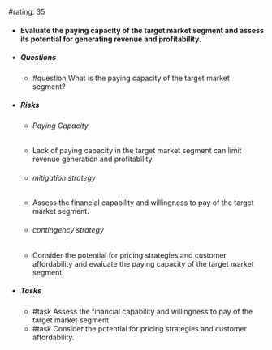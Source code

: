 #rating: 35
- #### Evaluate the paying capacity of the target market segment and assess its potential for generating revenue and profitability.
- ##### Questions
  - #question What is the paying capacity of the target market segment?
- ##### Risks

  - ###### Paying Capacity
  - Lack of paying capacity in the target market segment can limit revenue generation and profitability.
  - ###### mitigation strategy
  - Assess the financial capability and willingness to pay of the target market segment.
  - ###### contingency strategy
  - Consider the potential for pricing strategies and customer affordability and evaluate the paying capacity of the target market segment.
- ##### Tasks
  - #task Assess the financial capability and willingness to pay of the target market segment
  - #task  Consider the potential for pricing strategies and customer affordability.



